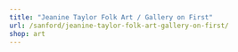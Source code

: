 ```yaml
---
title: "Jeanine Taylor Folk Art / Gallery on First"
url: /sanford/jeanine-taylor-folk-art-gallery-on-first/
shop: art
---
```

